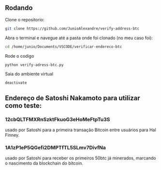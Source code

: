 ## Rodando 

Clone o repositorio: 

```bash
git clone https://github.com/JunioAlexandre/verify-address-btc
```

Abra o terminal e navegue até a pasta onde foi clonado
(no meu caso foi):
```bash
cd /home/junio/Documents/VSCODE/verificar-endereco-btc
```
Rode o codigo 
```bash
python verify-adress-btc.py
```

Saia do ambiente virtual
```bash
deactivate
```

## Endereço de Satoshi Nakamoto para utilizar como teste:
### 12cbQLTFMXRnSzktFkuoG3eHoMeFtpTu3S 
usado por Satoshi para a primeira transação Bitcoin entre usuários para Hal Finney.
### 1A1zP1eP5QGefi2DMPTfTL5SLmv7DivfNa
usado por Satoshi para receber os primeiros 50btc já minerados, marcando o nascimento da blockchain do bitcoin.
